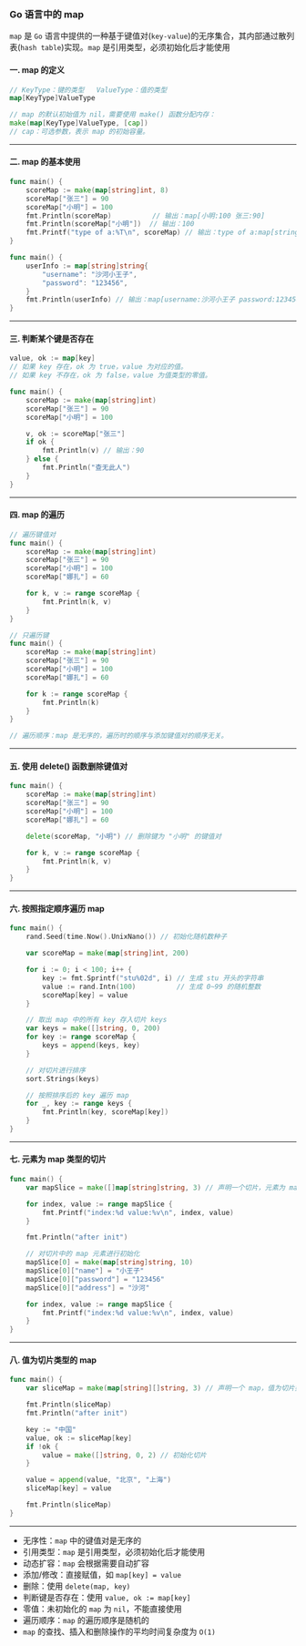 ### Go 语言中的 map
`map` 是 `Go` 语言中提供的一种基于键值对(`key-value`)的无序集合，其内部通过散列表(`hash table`)实现。`map` 是引用类型，必须初始化后才能使用

#### 一. map 的定义
```go
// KeyType：键的类型   ValueType：值的类型
map[KeyType]ValueType

// map 的默认初始值为 nil，需要使用 make() 函数分配内存：
make(map[KeyType]ValueType, [cap])
// cap：可选参数，表示 map 的初始容量。
```
---
#### 二. map 的基本使用
```go
func main() {
    scoreMap := make(map[string]int, 8)
    scoreMap["张三"] = 90
    scoreMap["小明"] = 100
    fmt.Println(scoreMap)          // 输出：map[小明:100 张三:90]
    fmt.Println(scoreMap["小明"])  // 输出：100
    fmt.Printf("type of a:%T\n", scoreMap) // 输出：type of a:map[string]int
}

func main() {
    userInfo := map[string]string{
        "username": "沙河小王子",
        "password": "123456",
    }
    fmt.Println(userInfo) // 输出：map[username:沙河小王子 password:123456]
}
```
---

#### 三. 判断某个键是否存在
```go
value, ok := map[key]
// 如果 key 存在，ok 为 true，value 为对应的值。
// 如果 key 不存在，ok 为 false，value 为值类型的零值。

func main() {
    scoreMap := make(map[string]int)
    scoreMap["张三"] = 90
    scoreMap["小明"] = 100

    v, ok := scoreMap["张三"]
    if ok {
        fmt.Println(v) // 输出：90
    } else {
        fmt.Println("查无此人")
    }
}
```
---
#### 四. map 的遍历
```go
// 遍历键值对
func main() {
    scoreMap := make(map[string]int)
    scoreMap["张三"] = 90
    scoreMap["小明"] = 100
    scoreMap["娜扎"] = 60

    for k, v := range scoreMap {
        fmt.Println(k, v)
    }
}

// 只遍历键
func main() {
    scoreMap := make(map[string]int)
    scoreMap["张三"] = 90
    scoreMap["小明"] = 100
    scoreMap["娜扎"] = 60

    for k := range scoreMap {
        fmt.Println(k)
    }
}

// 遍历顺序：map 是无序的，遍历时的顺序与添加键值对的顺序无关。
```
---

#### 五. 使用 delete() 函数删除键值对
```go
func main() {
    scoreMap := make(map[string]int)
    scoreMap["张三"] = 90
    scoreMap["小明"] = 100
    scoreMap["娜扎"] = 60

    delete(scoreMap, "小明") // 删除键为 "小明" 的键值对

    for k, v := range scoreMap {
        fmt.Println(k, v)
    }
}
```
---

#### 六. 按照指定顺序遍历 map
```go
func main() {
    rand.Seed(time.Now().UnixNano()) // 初始化随机数种子

    var scoreMap = make(map[string]int, 200)

    for i := 0; i < 100; i++ {
        key := fmt.Sprintf("stu%02d", i) // 生成 stu 开头的字符串
        value := rand.Intn(100)          // 生成 0~99 的随机整数
        scoreMap[key] = value
    }

    // 取出 map 中的所有 key 存入切片 keys
    var keys = make([]string, 0, 200)
    for key := range scoreMap {
        keys = append(keys, key)
    }

    // 对切片进行排序
    sort.Strings(keys)

    // 按照排序后的 key 遍历 map
    for _, key := range keys {
        fmt.Println(key, scoreMap[key])
    }
}
```
---
#### 七. 元素为 map 类型的切片
```go
func main() {
    var mapSlice = make([]map[string]string, 3) // 声明一个切片，元素为 map

    for index, value := range mapSlice {
        fmt.Printf("index:%d value:%v\n", index, value)
    }

    fmt.Println("after init")

    // 对切片中的 map 元素进行初始化
    mapSlice[0] = make(map[string]string, 10)
    mapSlice[0]["name"] = "小王子"
    mapSlice[0]["password"] = "123456"
    mapSlice[0]["address"] = "沙河"

    for index, value := range mapSlice {
        fmt.Printf("index:%d value:%v\n", index, value)
    }
}
```
---
#### 八. 值为切片类型的 map
```go
func main() {
    var sliceMap = make(map[string][]string, 3) // 声明一个 map，值为切片类型

    fmt.Println(sliceMap)
    fmt.Println("after init")

    key := "中国"
    value, ok := sliceMap[key]
    if !ok {
        value = make([]string, 0, 2) // 初始化切片
    }

    value = append(value, "北京", "上海")
    sliceMap[key] = value

    fmt.Println(sliceMap)
}
```
---
- 无序性：`map` 中的键值对是无序的
- 引用类型：`map` 是引用类型，必须初始化后才能使用
- 动态扩容：`map` 会根据需要自动扩容
- 添加/修改：直接赋值，如 `map[key] = value`
- 删除：使用 `delete(map, key)`
- 判断键是否存在：使用 `value, ok := map[key]`
- 零值：未初始化的 `map` 为 `nil`，不能直接使用
- 遍历顺序：`map` 的遍历顺序是随机的
- `map` 的查找、插入和删除操作的平均时间复杂度为 `O(1)`
